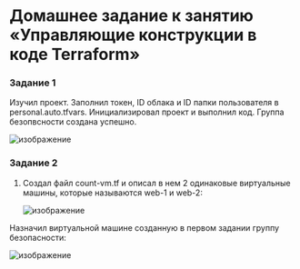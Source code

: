 # Домашнее задание к занятию «Управляющие конструкции в коде Terraform»

### Задание 1

Изучил проект.   Заполнил токен, ID облака и ID папки пользователя в personal.auto.tfvars.   Инициализировал проект и выполнил код.
   Группа безопвсности создана успешно.

![изображение](https://github.com/cemeht3000/devops-netology/assets/137440614/0d97fa5c-ddd4-4e24-ab61-69a2e73e3516)


### Задание 2

1. Создал файл count-vm.tf и описал в нем 2 одинаковые виртуальные машины, которые называются web-1 и web-2:

   ![изображение](https://github.com/cemeht3000/devops-netology/assets/137440614/6af0e50b-0b08-4ba3-a3e9-62e34f29c83f)

Назначил виртуальной машине созданную в первом задании группу безопасности:

![изображение](https://github.com/cemeht3000/devops-netology/assets/137440614/55ea9ddb-f898-4ecd-aa35-4a774bbaf91d)
